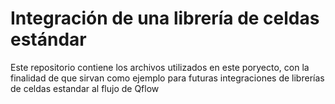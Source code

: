 # Integración de una librería de celdas estándar
Este repositorio contiene los archivos utilizados en este poryecto, con la finalidad de que sirvan como ejemplo para futuras integraciones de librerías de celdas estandar al flujo de Qflow

